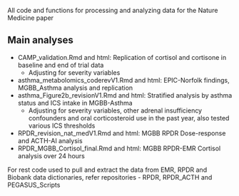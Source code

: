 All code and functions for processing and analyzing data for the Nature Medicine paper

## Main analyses

* CAMP_validation.Rmd and html: Replication of cortisol and cortisone in baseline and end of trial data
  - Adjusting for severity variables
* asthma_metabolomics_coderevV1.Rmd and html: EPIC-Norfolk findings, MGBB_Asthma analysis and replication
* asthma_Figure2b_revisionV1.Rmd and html: Stratified analysis by asthma status and ICS intake in MGBB-Asthma
  - Adjusting for severity variables, other adrenal insufficiency confounders and oral corticosteroid use in the past year, also tested various ICS thresholds
* RPDR_revision_nat_medV1.Rmd and html: MGBB RPDR Dose-response and ACTH-AI analysis
* RPDR_MGBB_Cortisol_final.Rmd and html: MGBB RPDR-EMR Cortisol analysis over 24 hours

For rest code used to pull and extract the data from EMR, RPDR and Biobank data dictionaries, refer repositories - RPDR, RPDR_ACTH and PEGASUS_Scripts

